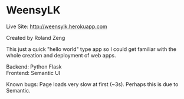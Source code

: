 # WeensyLK

Live Site: http://weensylk.herokuapp.com

Created by Roland Zeng

This just a quick "hello world" type app so I could get familiar with the whole creation and deployment of web apps. 

Backend: Python Flask  
Frontend: Semantic UI

Known bugs: Page loads very slow at first (~3s). Perhaps this is due to Semantic. 

